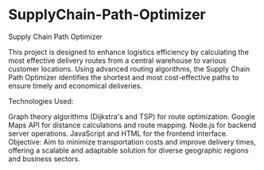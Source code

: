 # SupplyChain-Path-Optimizer

Supply Chain Path Optimizer

This project is designed to enhance logistics efficiency by calculating the most effective delivery routes from a central warehouse to various customer locations. Using advanced routing algorithms, the Supply Chain Path Optimizer identifies the shortest and most cost-effective paths to ensure timely and economical deliveries.

Technologies Used:

Graph theory algorithms (Dijkstra's and TSP) for route optimization.
Google Maps API for distance calculations and route mapping.
Node.js for backend server operations.
JavaScript and HTML for the frontend interface.
Objective:
Aim to minimize transportation costs and improve delivery times, offering a scalable and adaptable solution for diverse geographic regions and business sectors.
